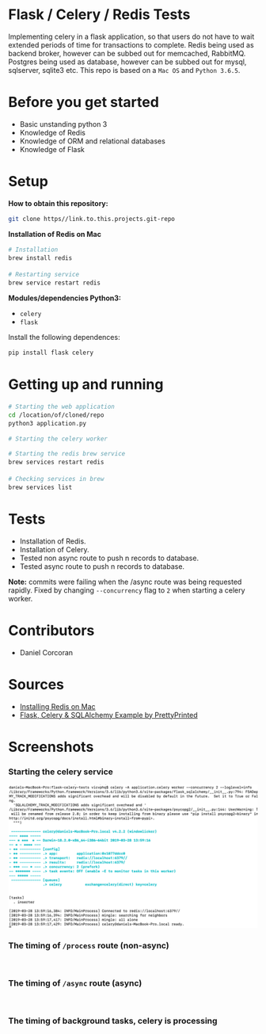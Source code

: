 # Flask / Celery / Redis Tests
Implementing celery in a flask application, so that users do not have to wait extended periods of time for transactions to complete.
Redis being used as backend broker, however can be subbed out for memcached, RabbitMQ.
Postgres being used as database, however can be subbed out for mysql, sqlserver, sqlite3 etc.
This repo is based on a `Mac OS` and `Python 3.6.5`.

# Before you get started
- Basic unstanding python 3
- Knowledge of Redis
- Knowledge of ORM and relational databases
- Knowledge of Flask

# Setup
**How to obtain this repository:**
```sh
git clone https//link.to.this.projects.git-repo
```
**Installation of Redis on Mac**
```sh
# Installation
brew install redis

# Restarting service
brew service restart redis
```

**Modules/dependencies Python3:**
- `celery`
- `flask`

Install the following dependences:
```sh
pip install flask celery
```

# Getting up and running

```sh
# Starting the web application
cd /location/of/cloned/repo
python3 application.py
```

```sh
# Starting the celery worker
```

```sh
# Starting the redis brew service
brew services restart redis

# Checking services in brew
brew services list
```

# Tests
- Installation of Redis.
- Installation of Celery.
- Tested non async route to push n records to database.
- Tested async route to push n records to database.

**Note:** commits were failing when the /async route was being requested rapidly. Fixed by changing `--concurrency` flag to `2` when starting a celery worker.

# Contributors
- Daniel Corcoran

# Sources
- [Installing Redis on Mac](https://medium.com/@petehouston/install-and-config-redis-on-mac-os-x-via-homebrew-eb8df9a4f298)
- [Flask, Celery & SQLAlchemy Example by PrettyPrinted](https://www.youtube.com/watch?v=lOirTBrOek0)

# Screenshots
### Starting the celery service
![](https://github.com/danielc92/flask-celery-tests/blob/master/screenshots/Screen%20Shot%202019-03-28%20at%201.59.47%20pm.png)
### The timing of `/process` route (non-async)
![]()
### The timing of `/async` route (async)
![]()
### The timing of background tasks, celery is processing
![]()